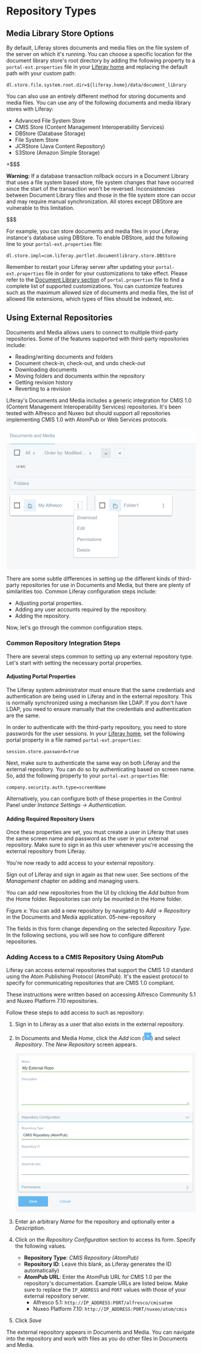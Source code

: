 # Repository Types

## Media Library Store Options

By default, Liferay stores documents and media files on the file system of the
server on which it's running. You can choose a specific location for the
document library store's root directory by adding the following property to a 
`portal-ext.properties` file in your [Liferay home](/discover/deployment/-/knowledge_base/7-0/liferay-installation-overview#liferay-home)
and replacing the default path with your custom path:

    dl.store.file.system.root.dir=${liferay.home}/data/document_library

You can also use an entirely different method for storing documents and media
files. You can use any of the following documents and media library stores with
Liferay:

- Advanced File System Store
- CMIS Store (Content Management Interoperability Services)
- DBStore (Database Storage)
- File System Store
- JCRStore (Java Content Repository)
- S3Store (Amazon Simple Storage)

+$$$

**Warning:** If a database transaction rollback occurs in a Document Library
that uses a file system based store, file system changes that have occurred
since the start of the transaction won't be reversed. Inconsistencies between
Document Library files and those in the file system store can occur and may
require manual synchronization. All stores except DBStore are vulnerable to this
limitation.

$$$

For example, you can store documents and media files in your Liferay instance's
database using DBStore. To enable DBStore, add the following line to your
`portal-ext.properties` file:

    dl.store.impl=com.liferay.portlet.documentlibrary.store.DBStore

Remember to restart your Liferay server after updating your
`portal-ext.properties` file in order for your customizations to take effect.
Please refer to the [Document Library section](https://docs.liferay.com/portal/7.0/propertiesdoc/portal.properties.html#Document%20Library%20Portlet)
of `portal.properties` file to find a complete list of supported customizations.
You can customize features such as the maximum allowed size of documents and
media files, the list of allowed file extensions, which types of files should be
indexed, etc.

## Using External Repositories [](id=using-external-repositories)

Documents and Media allows users to connect to multiple third-party
repositories. Some of the features supported with third-party repositories
include:

- Reading/writing documents and folders
- Document check-in, check-out, and undo check-out
- Downloading documents
- Moving folders and documents within the repository
- Getting revision history
- Reverting to a revision

Liferay's Documents and Media includes a generic integration for CMIS 1.0
(Content Management Interoperability Services) repositories. It's been tested
with Alfresco and Nuxeo but should support all repositories implementing CMIS
1.0 with AtomPub or Web Services protocols.

![Figure x: External repositories look similar to folders and you can perform some of the same operations on them. Here's a repository named *My Alfresco* next to a folder named *Folder 1*.](../../../images/dm-repo-types-actions.png)

There are some subtle differences in setting up the different kinds of
third-party repositories for use in Documents and Media, but there are plenty of
similarities too. Common Liferay configuration steps include:

- Adjusting portal properties.
- Adding any user accounts required by the repository.
- Adding the repository.

<!-- 
Keep in mind your third-party repository may require installation and deployment
of an appropriate Liferay plugin. Plugins for SharePoint and Documentum are
available through Liferay's Marketplace (please note that they don't use CMIS,
but proprietary APIs).
-->

Now, let's go through the common configuration steps.

### Common Repository Integration Steps

There are several steps common to setting up any external repository type. Let's
start with setting the necessary portal properties.

#### Adjusting Portal Properties [](id=adjusting-portal-properties)

The Liferay system administrator must ensure that the same credentials and
authentication are being used in Liferay and in the external repository. This is
normally synchronized using a mechanism like LDAP. If you don't have LDAP, you
need to ensure manually that the credentials and authentication are the same.

In order to authenticate with the third-party repository, you need to store
passwords for the user sessions. In your [Liferay home](/discover/deployment/-/knowledge_base/7-0/liferay-installation-overview#liferay-home),
set the following portal property in a file named 
`portal-ext.properties`:

    session.store.password=true

Next, make sure to authenticate the same way on both Liferay and
the external repository. You can do so by authenticating based on screen
name. So, add the following property to your `portal-ext.properties` file: 

    company.security.auth.type=screenName

Alternatively, you can configure both of these properties in the Control Panel
under *Instance Settings &rarr; Authentication*.
                                          
#### Adding Required Repository Users [](id=adding-required-repository-users)

Once these properties are set, you must create a user in Liferay that uses the
same screen name and password as the user in your external repository. Make sure
to sign in as this user whenever you're accessing the external repository from
Liferay. 

You're now ready to add access to your external repository. 

Sign out of Liferay and sign in again as that new user. See sections of
the *Management* chapter on adding and managing users.

You can add new repositories from the UI by clicking the *Add* button from the
Home folder. Repositories can only be mounted in the Home folder.

Figure x: You can add a new repository by navigating to *Add* &rarr; *Repository* in the Documents and Media application. 05-new-repository

The fields in this form change depending on the selected *Repository Type*. In
the following sections, you will see how to configure different repositories.

### Adding Access to a CMIS Repository Using AtomPub

Liferay can access external repositories that support the CMIS 1.0 standard
using the Atom Publishing Protocol (AtomPub). It's the easiest protocol to
specify for communicating repositories that are CMIS 1.0 compliant. 

These instructions were written based on accessing Alfresco Community 5.1 and
Nuxeo Platform 7.10 repositories.

Follow these steps to add access to such as repository:

1.  Sign in to Liferay as a user that also exists in the external repository.

2.  In Documents and Media *Home*, click the *Add* icon
(![Add](../../../images/icon-add.png)) and select *Repository*. The *New
Repository* screen appears. 

    ![Figure x: Here's the form for adding access to a CMIS repository using AtomPub.](../../../images/dm-repo-types-new-repo-config.png)

3.  Enter an arbitrary *Name* for the repository and optionally enter a
*Description*.

4.  Click on the *Repository Configuration* section to access its form. Specify
the following values.
    - **Repository Type**: *CMIS Repository (AtomPub)*
    - **Repository ID**: Leave this blank, as Liferay generates the ID
    automatically)
    - **AtomPub URL**: Enter the AtomPub URL for CMIS 1.0 per the
    repository's documentation. Example URLs are listed below. Make sure to
    replace the `IP_ADDRESS` and `PORT` values with those of your external
    repository server. 
        -   Alfresco 5.1: `http://IP_ADDRESS:PORT/alfresco/cmisatom`
        -   Nuxeo Platform 7.10: `http://IP_ADDRESS:PORT/nuxeo/atom/cmis`

5.  Click *Save*

The external repository appears in Documents and Media. You can navigate into
the repository and work with files as you do other files in Documents and Media.

<!--
Note - As of writing this article, only a Liferay user matching the Nuxeo
administrator user (default is Administrator / Administrator) can connect with
Nuxeo.

I created another user on Nuxeo that matches a Liferay user's crendentials, but
the Liferay user gets this error when trying to browse the Nuxeo repo in
Liferay:

com.liferay.document.library.kernel.exception.NoSuchFolderException: No CMIS folder with {folderId=21578}
org.apache.chemistry.opencmis.commons.exceptions.CmisObjectNotFoundException: 1bf60c6e-7890-4c2a-9abf-7ff08ee44b22
...

-->

<!--
### Accessing a CMIS Repository Using Web Services


After completing the [Common Configuration](/discover/portal/-/knowledge_base/7-0/repository-types#common-configuration)
steps, you can add Documents and Media Repository that communicates with your
CMIS repository via web services. 

Follow these steps to add your repository:

1.  In Documents and Media *Home*, click the *Add* button and select
*Repository*. The *New Repository* screen appears.

2.  Enter an arbitrary *Name* for the repository and optionally enter a
*Description*.

3.  Click on the *Repository Configuration* section to access its form

4.  For **Repository Type:**, select *CMIS Repository (Web Services)*.

5.  Enter the web service URLs (WSDL URLs) per your CMIS repository's
documentation. Example URLs are listed after these steps. Make sure to enter
URLs for the following services: 

    - Web Services ACL Service
    - Web Services Discovery Service
    - Web Services Multifiling Service
    - Web Services Navigation Service
    - Web Services Object Service
    - Web Services Policy Service
    - Web Services Relationship Service
    - Web Services Repository Service
    - Web Services Versioning Service

6.  Leave *Repository ID* blank, as Liferay generates the ID
     automatically. 

7.  Click *Save*

Your repository appears in Documents and Media. You can navigate into the
repository and work with files as you do other files in Documents and Media.
-->

<!--
Possible formats ...

http://IP_ADDRESS:PORT/alfresco/cmis/RepositoryService?wsdl

http://IP_ADDRESS:PORT/nuxeo/webservices/cmis/RepositoryService?wsdl
-->


<!--
### Adding a Sharepoint Repository

The following versions of Sharepoint are currently supported:

- **Sharepoint 2010**: officially supported. 

- **Sharepoint 2013**: experimental support.

> Note that there are some limitations for the Sharepoint connector when
    compared to the built-in Documents and Media repository (these limitations
    are use caused by Sharepoint's API):

> 1. File extensions cannot be changed.
> 2. File names are not versioned.
> 3. When files are moved their whole version history is lost. A rename is not
considered a file move. 
> 4. The *Working Copy* version is identified by a number but it's only visible
to the user who checked it out. 
> 5. Queries for suffixes are converted to queries for containment. For example:
a query criterion like *ends with 'txt'* is converted to *contains 'txt'*. 
> 6. Queries with intermediate wildcards are converted to multiple *contains*
queries. For example: a query criterion like *contains 'image' followed by 'jpg'
(with any separation in between)* is converted to *contains 'image' or 'jpg' (in
any order, with any separation in between)*.  

Now, let's see how to use SharePoint as a Liferay Documents and Media
repository. For that, we'll do the following: 

1. Enable Basic Authentication on the SharePoint host.
2. Enable Versioning Support on the SharePoint library.
3. Add SharePoint as a Liferay Documents and Media repository.

Note that this section is geared towards Liferay system administrators and
SharePoint system administrators.

Before you can use SharePoint as an external repository with Liferay, you must
verify that SharePoint is properly configured. Several services must be set up
on the SharePoint server before synchronizing with Liferay.

**Enable Basic Authentication on the SharePoint host**

For the connector to work, Basic Authentication on IIS must be enabled. This
lets Liferay's SharePoint connector authenticate against the SharePoint web
services. Enable Basic Authentication on your SharePoint host.

The steps needed to do it depend on your version of Windows. For example in
*Windows Server 2008* you need to:

1. Be a member of the *Administrators* group on the server on which you are
configuring IIS. 
2. Open *Administrative Tools*, and then click *Internet Information Services
(IIS) Manager* to start the *IIS Management Console*. 
3. Expand *Sites* on the console tree and click on Sharepoint's web site.
4. In *Features View*, double-click *Authentication*.
5. On the *Authentication* page, select *Basic Authentication*.
6. In the *Actions* pane, click *Enable* to use Basic Authentication with the
default settings. 
7. In the *Actions* pane, click *Edit* to enter a realm name.
8. In the *Edit Basic Authentication Settings* dialog box, make sure the
*Default domain* and *Realm* are empty and click *OK*. 

Now you have to enable versioning support in your Sharepoint library.

**Enable Versioning Support on the SharePoint library**

You must enable versioning in Sharepoint library for Liferay's check-in/out
features to work. To do it follow the next steps: 

1. Open the URL of your Sharepoint's library in a browser.
2. On the ribbons, click on *Library* actions.
3. On the toolbar click on *Library Settings*.
4. Open *General Settings &rarr; Versioning Settings*.
5. In *Document Version History*, select *Create major and minor (draft)
versions*. 
6. In *Require Check Out* select *Yes*.

You are now prepared to mount SharePoint as an external repository.

**Add SharePoint as a Liferay Documents and Media repository**

With the SharePoint server configured, we now turn our attention to Liferay. As
mentioned in the common steps for adding an external repository, be sure to
adjust the portal properties and add any user accounts required by the
repository.

Here are the steps specific to configuring Liferay to use SharePoint:

1. Download and install the [SharePoint Connector
EE](https://www.liferay.com/marketplace/-/mp/application/15188537) from
Marketplace. See the [Downloading and Installing
Apps](/discover/portal/-/knowledge_base/6-2/downloading-and-installing-apps)
section of the *Leveraging the Liferay Marketplace* chapter of this document for
more information.

2. Add the Documents and Media application to a page, if you haven't done so
already.

3. In the Documents and Media application click *Add Repository* and enter the
following information:

	- **Name:** Enter an arbitrary name for the repository.

	- **Description:** Describe the repository.

	- **Repository Type:** Select *SharePoint*.

	- **Server Version:** Enter the version number of your *Sharepoint* server
	(for example: *2010*). 

	- **Site URL:** Enter the URL where your Sharepoint Library lives (for
	example: <http://liferay-20jf4ic>). 

	- **Library Name:** Enter the name of your Sharepoint Library (for example:
	*Documents*) 
    
	- **Library Path:** This field defaults to the *Library Name* if not
	specified. It can be used when the URL of your Sharepoint Library does not
	match the *Library Name* (for example: *Shared Documents*). 

Click *Save* and the left navigation panel of your Documents and Media
application will list your new repository. 
-->

<!--
### Adding a Documentum Repository

The following versions of Documentum are currently supported:

- **Documentum 6.6**: officially supported.

To use Documentum as a Liferay Documents and Media repository, we'll do the
following: 

1. Deploy the *Documentum Connector EE* plugin.
2. Generate *Documentum's cryptographic keys*.
3. Configure the keys and restart the server.
4. Add a *Documentum Repository* in *Documents and Media* application.

Before you can use Documentum as an external repository with Liferay, you must
verify that Documentum is properly configured.

**Deploy the Documentum Connector EE plugin**

As mentioned in the common steps for adding an external repository, be sure to
adjust the portal properties and add any user accounts required by the
repository.

Download and install the [Documentum Connector
EE](https://www.liferay.com/marketplace/-/mp/application/15098914) from
Marketplace. See the [Downloading and Installing
Apps](/discover/portal/-/knowledge_base/6-2/downloading-and-installing-apps)
section of the *Leveraging the Liferay Marketplace* chapter of this document for
more information.

This will create a folder named
*${liferay_home}/documentum-hook/docroot/WEB-INF/classes*. In the next section
we will tweak some of the files in that folder.

**Generate Documentum's cryptographic keys**

In this step, you will generate the cryptographic keys needed to connect to
Documentum. Follow the next steps:

1. In Documentum's machine, open a *Command Prompt*, and go to folder
*${documentum_home}\jboss4.3.0\server\DctmServer_MethodServer\deploy\lib*.

2. Encode Documentum's Registry user password with the following command (note
that the default password is *documentum­1*):

		${java_home}\bin\java ­cp dfc.jar com.documentum.fc.tools.RegistryPasswordUtils documentum­1

3. Note down the encoded value.

**Configure the keys and restart the server**

Now, open the file named
*${liferay_home}/documentum-hook/docroot/WEB-INF/classes/dfc.properties* and
configure the following properties: 

1. Set *dfc.globalregistry.password* to the password encoded in the previous
step. 
2. Set *dfc.docbroker.host[0]* to the IP address of the Documentum server
machine. 
3. Set *dfc.globalregistry.username* to Documentum's Registry user (by default
*dm_bof_registry*). 

Save the *dfc.properties* file and restart Liferay.

**Add a Documentum Repository in Documents and Media**

This is the final step. Add the Documents and Media application to a page, if
you haven't done so already. Then, in the Documents and Media application click
*Add Repository* and enter the following information:

- **Name:** Enter an arbitrary name for the repository.

- **Description:** Describe the repository.

- **Repository Type:** Select *Documentum*.

- **Repository:** The name of the Documentum repository (example: *documentum*).

- **Cabinet:** The name of the cabinet in Documentum repository (example:
*Wombat Insurance Co*).

Click *Save* and the left navigation panel of your Documents and Media
application will list your new repository.
-->
